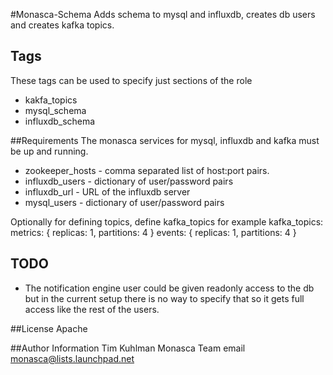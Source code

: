 #Monasca-Schema
Adds schema to mysql and influxdb, creates db users and creates kafka topics.

## Tags
These tags can be used to specify just sections of the role
- kakfa_topics
- mysql_schema
- influxdb_schema

##Requirements
The monasca services for mysql, influxdb and kafka must be up and running.
- zookeeper_hosts - comma separated list of host:port pairs.
- influxdb_users - dictionary of user/password pairs
- influxdb_url - URL of the influxdb server
- mysql_users - dictionary of user/password pairs

Optionally for defining topics, define kafka_topics for example
    kafka_topics:
      metrics: { replicas: 1, partitions: 4 }
      events: { replicas: 1, partitions: 4 }

## TODO
- The notification engine user could be given readonly access to the db but in the current setup there is no way
  to specify that so it gets full access like the rest of the users.

##License
Apache

##Author Information
Tim Kuhlman
Monasca Team email monasca@lists.launchpad.net
